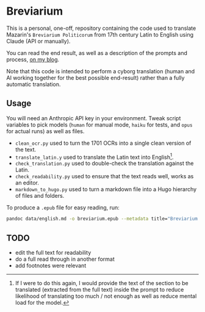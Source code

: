 # Breviarium

This is a personal, one-off, repository containing the code used to translate Mazarin's `Breviarium Politicorum` from 17th century Latin to English using Claude (API or manually).

You can read the end result, as well as a description of the prompts and process, [on my blog](https://nestordemeure.github.io/writing/translations/breviarum_politicorum).

Note that this code is intended to perform a cyborg translation (human and AI working together for the best possible end-result) rather than a fully automatic translation.

## Usage

You will need an Anthropic API key in your environment.
Tweak script variables to pick models (`human` for manual mode, `haiku` for tests, and `opus` for actual runs) as well as files.

* `clean_ocr.py` used to turn the 1701 OCRs into a single clean version of the text.
* `translate_latin.y` used to translate the Latin text into English[^improvement].
* `check_translation.py` used to double-check the translation against the Latin.
* `check_readability.py` used to ensure that the text reads well, works as an editor.
* `markdown_to_hugo.py` used to turn a markdown file into a Hugo hierarchy of files and folders.

To produce a `.epub` file for easy reading, run:

```sh
pandoc data/english.md -o breviarium.epub --metadata title="Breviarium Politicorum" --metadata author="Mazarin" --metadata translator="Nestor D."
```

[^improvement]: If I were to do this again, I would provide the text of the section to be translated (extracted from the full text) inside the prompt to reduce likelihood of translating too much / not enough as well as reduce mental load for the model.

## TODO

* edit the full text for readability
* do a full read through in another format
* add footnotes were relevant
